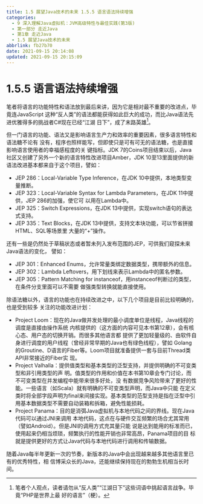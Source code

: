 ```yaml
---
title: 1.5 展望Java技术的未来 1.5.5 语言语法持续增强
categories: 
  - 9 深入理解Java虛拟机：JVM高级特性与最佳实践(第3版)
  - 第一部分 走近Java
  - 第1章 走近Java
  - 1.5 展望Java技术的未来
abbrlink: fb27b70
date: 2021-09-15 20:14:08
updated: 2021-09-15 20:15:09
---
```

# 1.5.5 语言语法持续增强
笔者将语言的功能特性和语法放到最后来讲，因为它是相对最不重要的改进点，毕竟连JavaScript 这种“反人类”的语法都能获得如此巨大的成功，而比Java语法先进优雅得多的挑战者C#现在已经“江湖 日下”，成了末路英雄[^1]。

但一门语言的功能、语法又是影响语言生产力和效率的重要因素，很多语言特性和语法糖不论有 没有，程序也照样能写，但即使只是可有可无的语法糖，也是直接影响语言使用者的幸福感程度的关 键指标。JDK 7的Coins项目结束以后，Java社区又创建了另外一个新的语言特性改进项目Amber，JDK 10至13里面提供的新语法改进基本都来自于这个项目，譬如：

- JEP 286：Local-Variable Type Inference，在JDK 10中提供，本地类型变量推断。
- JEP 323：Local-Variable Syntax for Lambda Parameters，在JDK 11中提供，JEP 286的加强，使它可 以用在Lambda中。
- JEP 325：Switch Expressions，在JDK 13中提供，实现switch语句的表达式支持。
- JEP 335：Text Blocks，在JDK 13中提供，支持文本块功能，可以节省拼接HTML、SQL等场景里 大量的“+”操作。

还有一些是仍然处于草稿状态或者暂未列入发布范围的JEP，可供我们窥探未来Java语法的变化， 譬如：
- JEP 301：Enhanced Enums，允许常量类绑定数据类型，携带额外的信息。
- JEP 302：Lambda Leftovers，用下划线来表示Lambda中的匿名参数。
- JEP 305：Pattern Matching for instanceof，用instanceof判断过的类型，在条件分支里面可以不需要 做强类型转换就能直接使用。

除语法糖以外，语言的功能也在持续改进之中，以下几个项目是目前比较明确的，也是受到较多 关注的功能改进计划：
- Project Loom：现在的Java做并发处理的最小调度单位是线程，Java线程的调度是直接由操作系统 内核提供的（这方面的内容可见本书第12章），会有核心态、用户态的切换开销。而很多其他语言都 提供了更加轻量级的、由软件自身进行调度的用户线程（曾经非常早期的Java也有绿色线程），譬如 Golang的Groutine、D语言的Fiber等。Loom项目就准备提供一套与目前Thread类API非常接近的Fiber实 现。
- Project Valhalla：提供值类型和基本类型的泛型支持，并提供明确的不可变类型和非引用类型的声 明。值类型的作用和价值在本书第10章会专门讨论，而不可变类型在并发编程中能带来很多好处，没 有数据竞争风险带来了更好的性能。一些语言（如Scala）就有明确的不可变类型声明，而Java中只能 在定义类时将全部字段声明为final来间接实现。基本类型的范型支持是指在泛型中引用基本数据类型不需要自动装箱和拆箱，避免性能损耗。
- Project Panama：目的是消弭Java虚拟机与本地代码之间的界线。现在Java代码可以通过JNI来调用 本地代码，这点在与硬件交互频繁的场合尤其常用（譬如Android）。但是JNI的调用方式充其量只能 说是达到能用的标准而已，使用起来仍相当烦琐，频繁执行的性能开销也非常高昂，Panama项目的目 标就是提供更好的方式让Java代码与本地代码进行调用和传输数据。

随着Java每半年更新一次的节奏，新版本的Java中会出现越来越多其他语言里已有的优秀特性，相 信博采众长的Java，还能继续保持现在的勃勃生机相当长时间。


[^1]: 笔者个人观点，读者请勿从“反人类”“江湖日下”这些词语中挑起语言战争。毕竟“PHP是世界上最 好的语言”（梗）。
